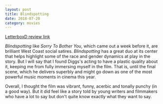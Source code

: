 ```yaml
---
layout: post
title: Blindspotting
date: 2018-07-20
category: movies
---
```

 
[LetterboxD review link](https://letterboxd.com/samarthbhaskar/film/blindspotting/)

<em>Blindspotting</em> like <em>Sorry To Bother You</em>, which came out a week before it, are brilliant West Coast social satires. <em>Blindspotting</em> has a great duo at its center that helps highlight some of the race and gender dynamics at play in the story. But I will say that I found Diggs's acting to have a plastic quality about it, keeping me from fully immersing myself in the film. That is, until the final scene, which he delivers superbly and might go down as one of the most powerful music moments in cinema this year.

Overall, I thought the film was vibrant, funny, acerbic and tonally punchy (in a good way). But it did feel like a story told by young writers and filmmakers who have a lot to say but don't quite know exactly what they want to say.